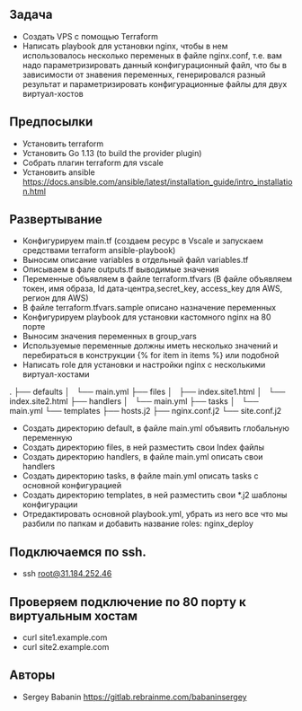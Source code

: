 ## Задача

* Создать VPS с помощью Terraform
* Написать playbook для установки nginx, чтобы в нем использовалось несколько переменых в файле nginx.conf, т.е. вам надо параметризировать данный конфигурационный файл, что бы в зависимости от знавения переменных, генерировался разный результат и параметризировать конфигурационные файлы для двух виртуал-хостов

## Предпосылки

* Установить terraform
* Установить Go 1.13 (to build the provider plugin)
* Собрать плагин terraform для vscale
* Установить ansible https://docs.ansible.com/ansible/latest/installation_guide/intro_installation.html

## Развертывание

* Конфигурируем main.tf (создаем ресурс в Vscale и запускаем средствами terraform  ansible-playbook)
* Выносим описание variables  в отдельный файл variables.tf
* Описываем в фале outputs.tf выводимые значения
* Переменные объявляем в файле terraform.tfvars (В файле объявляем токен, имя образа, Id дата-центра,secret_key, access_key для AWS, регион для AWS)
* В файле terraform.tfvars.sample описано назначение переменных
* Конфигурируем playbook для  установки кастомного  nginx на 80 порте
* Выносим значения переменных в group_vars
* Используемые переменные должны иметь несколько значений и перебираться в конструкции {% for item in items %} или подобной
* Написать role для установки и настройки nginx с несколькими виртуал-хостами

.
├── defaults
│   └── main.yml
├── files
│   ├── index.site1.html
│   └── index.site2.html
├── handlers
│   └── main.yml
├── tasks
│   └── main.yml
└── templates
    ├── hosts.j2
    ├── nginx.conf.j2
    └── site.conf.j2

 - Создать директорию default, в файле main.yml объявить глобальную переменную
 - Создать директорию files, в ней разместить свои Index файлы
 - Создать директорию handlers, в файле main.yml описать свои handlers
 - Создать директорию tasks, в файле main.yml описать tasks c основной конфигурацией
 - Создать директорию templates, в ней разместить свои *.j2 шаблоны конфигурации
 - Отредактировать основной playbook.yml, убрать из него все что мы разбили по папкам и добавить название roles: nginx_deploy
 

## Подключаемся по ssh.

* ssh root@31.184.252.46

## Проверяем подключение по 80 порту к виртуальным хостам 

*  curl site1.example.com
*  curl site2.example.com


## Авторы

  - Sergey Babanin https://gitlab.rebrainme.com/babaninsergey

